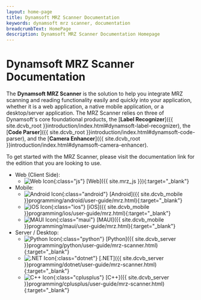 ```yaml
---
layout: home-page
title: Dynamsoft MRZ Scanner Documentation
keywords: dynamsoft mrz scanner, documentation
breadcrumbText: HomePage
description: Dynamsoft MRZ Scanner Documentation Homepage
---
```


# Dynamsoft MRZ Scanner Documentation

The **Dynamsoft MRZ Scanner** is the solution to help you integrate MRZ scanning and reading functionality easily and quickly into your application, whether it is a web application, a native mobile application, or a desktop/server application. The MRZ Scanner relies on three of Dynamsoft's core foundational products, the [**Label Recognizer**]({{ site.dcvb_root }}introduction/index.html#dynamsoft-label-recognizer), the [**Code Parser**]({{ site.dcvb_root }}introduction/index.html#dynamsoft-code-parser), and the [**Camera Enhancer**]({{ site.dcvb_root }}introduction/index.html#dynamsoft-camera-enhancer).

To get started with the MRZ Scanner, please visit the documentation link for the edition that you are looking to use.

<div class="editionList"></div>

* Web (Client Side):
  * ![Web Icon]({{site.assets}}img-icon/homepage/js.svg){:class="js"} [Web]({{ site.mrz_js }}){:target="_blank"}
* Mobile:
  * ![Android Icon]({{site.assets}}img-icon/homepage/Android.svg){:class="android"} [Android]({{ site.dcvb_mobile }}programming/android/user-guide/mrz.html){:target="_blank"}
  * ![iOS Icon]({{site.assets}}img-icon/homepage/iOS.svg){:class="ios"} [iOS]({{ site.dcvb_mobile }}programming/ios/user-guide/mrz.html){:target="_blank"}
  * ![MAUI Icon]({{site.assets}}img-icon/homepage/MAUI.svg){:class="maui"} [MAUI]({{ site.dcvb_mobile }}programming/maui/user-guide/mrz.html){:target="_blank"}
* Server / Desktop:
  * ![Python Icon]({{site.assets}}img-icon/homepage/Python.svg){:class="python"} [Python]({{ site.dcvb_server }}programming/python/user-guide/mrz-scanner.html){:target="_blank"}
  * ![.NET Icon]({{site.assets}}img-icon/homepage/dotnet.svg){:class="dotnet"} [.NET]({{ site.dcvb_server }}programming/dotnet/user-guide/mrz-scanner.html){:target="_blank"}
  * ![C++ Icon]({{site.assets}}img-icon/homepage/cplusplus.svg){:class="cplusplus"} [C++]({{ site.dcvb_server }}programming/cplusplus/user-guide/mrz-scanner.html){:target="_blank"}